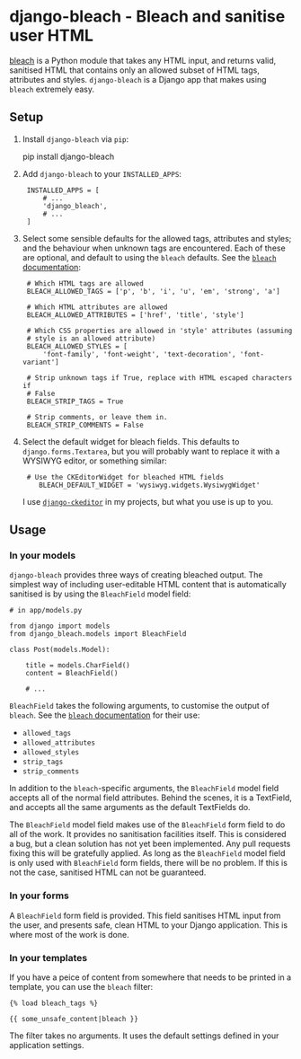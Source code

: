 django-bleach - Bleach and sanitise user HTML
=============================================

[bleach][bleach] is a Python module that takes any HTML input, and returns
valid, sanitised HTML that contains only an allowed subset of HTML tags,
attributes and styles. `django-bleach` is a Django app that makes using
`bleach` extremely easy.

Setup
-----

1. Install `django-bleach` via `pip`:

    pip install django-bleach

2. Add `django-bleach` to your `INSTALLED_APPS`:

        INSTALLED_APPS = [
            # ...
            'django_bleach',
            # ...
        ]

3. Select some sensible defaults for the allowed tags, attributes and styles;
   and the behaviour when unknown tags are encountered. Each of these are
   optional, and default to using the `bleach` defaults. See the [`bleach`
   documentation][bleach-docs-params]:

        # Which HTML tags are allowed
        BLEACH_ALLOWED_TAGS = ['p', 'b', 'i', 'u', 'em', 'strong', 'a']

        # Which HTML attributes are allowed
        BLEACH_ALLOWED_ATTRIBUTES = ['href', 'title', 'style']

        # Which CSS properties are allowed in 'style' attributes (assuming
        # style is an allowed attribute)
        BLEACH_ALLOWED_STYLES = [
            'font-family', 'font-weight', 'text-decoration', 'font-variant']

        # Strip unknown tags if True, replace with HTML escaped characters if
        # False
        BLEACH_STRIP_TAGS = True

        # Strip comments, or leave them in.
        BLEACH_STRIP_COMMENTS = False

4. Select the default widget for bleach fields. This defaults to
   `django.forms.Textarea`, but you will probably want to replace it with a
   WYSIWYG editor, or something similar:

        # Use the CKEditorWidget for bleached HTML fields
           BLEACH_DEFAULT_WIDGET = 'wysiwyg.widgets.WysiwygWidget'

   I use [`django-ckeditor`][django-ckeditor] in my projects, but what you use
   is up to you.

Usage
-----

### In your models

`django-bleach` provides three ways of creating bleached output. The simplest
way of including user-editable HTML content that is automatically sanitised is
by using the `BleachField` model field:

    # in app/models.py

    from django import models
    from django_bleach.models import BleachField

    class Post(models.Model):

        title = models.CharField()
        content = BleachField()

        # ...

`BleachField` takes the following arguments, to customise the output of
`bleach`. See the [`bleach` documentation][bleach-docs-params] for their use:

* `allowed_tags`
* `allowed_attributes`
* `allowed_styles`
* `strip_tags`
* `strip_comments`

In addition to the `bleach`-specific arguments, the `BleachField` model field
accepts all of the normal field attributes. Behind the scenes, it is a
TextField, and accepts all the same arguments as the default TextFields do.

The `BleachField` model field makes use of the `BleachField` form field to do
all of the work. It provides no sanitisation facilities itself. This is
considered a bug, but a clean solution has not yet been implemented. Any pull
requests fixing this will be gratefully applied. As long as the `BleachField`
model field is only used with `BleachField` form fields, there will be no
problem. If this is not the case, sanitised HTML can not be guaranteed.

### In your forms

A `BleachField` form field is provided. This field sanitises HTML input from
the user, and presents safe, clean HTML to your Django application. This is
where most of the work is done.

### In your templates

If you have a peice of content from somewhere that needs to be printed in a
template, you can use the `bleach` filter:

    {% load bleach_tags %}

    {{ some_unsafe_content|bleach }}

The filter takes no arguments. It uses the default settings defined in your
application settings.



[bleach]: https://github.com/jsocol/bleach
    "Bleach"
[bleach-docs-params]: https://github.com/jsocol/bleach/blob/master/README.rst
    "Bleach documentation - parameters"
[django-ckeditor]: https://github.com/shaunsephton/django-ckeditor
    "Django CKEditor widget"
